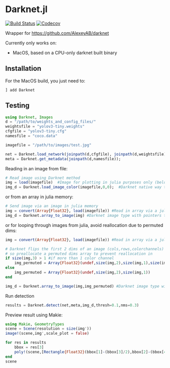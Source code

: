 # Darknet.jl

[![Build Status](https://travis-ci.org/ianshmean/Darknet.jl.svg?branch=master)](https://travis-ci.org/ianshmean/Darknet.jl)
[![Codecov](https://codecov.io/gh/ianshmean/Darknet.jl/branch/master/graph/badge.svg)](https://codecov.io/gh/ianshmean/Darknet.jl)

Wrapper for https://github.com/AlexeyAB/darknet

Currently only works on:
-  MacOS, based on a CPU-only darknet built binary

## Installation

For the MacOS build, you just need to:
```
] add Darknet
```

## Testing
```julia
using Darknet, Images
d = "/path/to/weights_and_config_files/"
weightsfile = "yolov3-tiny.weights"
cfgfile = "yolov3-tiny.cfg"
namesfile = "coco.data"

imagefile = "/path/to/images/test.jpg"

net = Darknet.load_network(joinpath(d,cfgfile), joinpath(d,weightsfile),1)
meta = Darknet.get_metadata(joinpath(d,namesfile));

```
Reading in an image from file:
```julia
# Read image using Darknet method
img = load(imagefile)  #Image for plotting in julia purposes only (below)
img_d = Darknet.load_image_color(imagefile,0,0);  #Darknet native way to read in image from file. Produces an image type with pointers
```
or from an array in julia memory:

```julia
# Send image via an image in julia memory
img = convert(Array{Float32}, load(imagefile)) #Read in array via a julia method
img_d = Darknet.array_to_image(img) #Darknet image type with pointers to source data
```

or for looping through images from julia, avoid reallocation due to permuted dims:

```julia
img = convert(Array{Float32}, load(imagefile)) #Read in array via a julia method

# Darknet flips the first 2 dims of an image (cols,rows,colorchannels)
# so preallocate a permuted dims array to prevent reallocation in 
if size(img,3) > 1 #if more than 1 color channel 
    img_permuted = Array{Float32}(undef,size(img,2),size(img,1),size(img,3)) 
else
    img_permuted = Array{Float32}(undef,size(img,2),size(img,1)) 
end

img_d = Darknet.array_to_image(img,img_permuted) #Darknet image type with pointers to source data
```

Run detection
```julia
results = Darknet.detect(net,meta,img_d,thresh=0.1,nms=0.3)
```

Preview result using Makie:
```julia 
using Makie, GeometryTypes
scene = Scene(resolution = size(img'))
image!(scene,img',scale_plot = false)

for res in results
    bbox = res[3]
    poly!(scene,[Rectangle{Float32}(bbox[1]-(bbox[3]/2),bbox[2]-(bbox[4]/2),bbox[3],bbox[4])],color=RGBA(0,1,0,clamp(conf,0.05,0.5)))
end
scene
```


